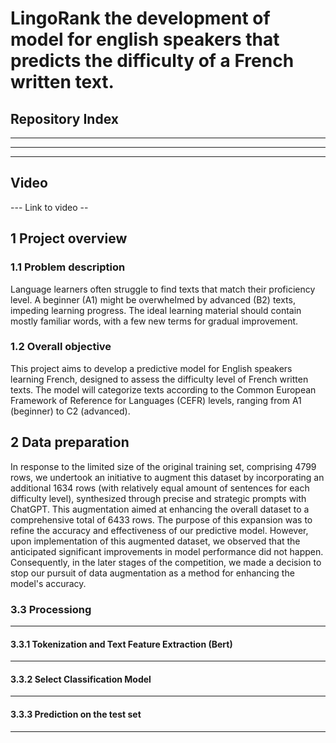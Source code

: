 # LingoRank the development of model for english speakers that predicts the difficulty of a French written text.
  
## Repository Index
---
---
---

## Video
--- Link to video --

## 1 Project overview

### 1.1 Problem description

Language learners often struggle to find texts that match their proficiency level. A beginner (A1) might be overwhelmed by advanced (B2) texts, impeding learning progress. The ideal learning material should contain mostly familiar words, with a few new terms for gradual improvement.

### 1.2 Overall objective

This project aims to develop a predictive model for English speakers learning French, designed to assess the difficulty level of French written texts. The model will categorize texts according to the Common European Framework of Reference for Languages (CEFR) levels, ranging from A1 (beginner) to C2 (advanced).

## 2 Data preparation

In response to the limited size of the original training set, comprising 4799 rows, we undertook an initiative to augment this dataset by incorporating an additional 1634 rows (with relatively equal amount of sentences for each difficulty level), synthesized through precise and strategic prompts with ChatGPT. This augmentation aimed at enhancing the overall dataset to a comprehensive total of 6433 rows. The purpose of this expansion was to refine the accuracy and effectiveness of our predictive model. However, upon implementation of this augmented dataset, we observed that the anticipated significant improvements in model performance did not happen. Consequently, in the later stages of the competition, we made a decision to stop our pursuit of data augmentation as a method for enhancing the model's accuracy.

### 3.3 Processiong

--- 

#### 3.3.1 Tokenization and Text Feature Extraction (Bert)

---

#### 3.3.2 Select Classification Model

 --- 
 
#### 3.3.3 Prediction on the test set

--- 

